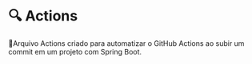 # 🔍 Actions

🔹Arquivo Actions criado para automatizar o GitHub Actions ao subir um commit em um projeto com Spring Boot.
